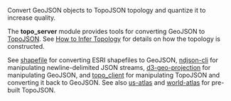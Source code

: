 Convert GeoJSON objects to TopoJSON topology and quantize it to increase
quality.

The **topo_server** module provides tools for converting GeoJSON to
[TopoJSON](https://github.com/topojson). See
[How to Infer Topology](https://bost.ocks.org/mike/topology/) for details on
how the topology is constructed.

See
[shapefile](https://pub.dev/documentation/shapefile/latest/shapefile/shapefile-library.html)
for converting ESRI
shapefiles to GeoJSON, [ndjson-cli](https://github.com/mbostock/ndjson-cli)
for manipulating newline-delimited JSON streams,
[d3-geo-projection](https://github.com/d3/d3-geo-projection) for
manipulating GeoJSON, and
[topo_client](https://pub.dev/documentation/topo_client/latest/topo_client/topo_client-library.html)
for manipulating TopoJSON and converting it back to GeoJSON. See also
[us-atlas](https://github.com/topojson/us-atlas) and
[world-atlas](https://github.com/topojson/world-atlas) for pre-built
TopoJSON.
